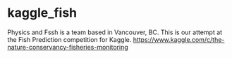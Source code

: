 # kaggle_fish
Physics and Fssh is a team based in Vancouver, BC. This is our attempt at the Fish Prediction competition for Kaggle. https://www.kaggle.com/c/the-nature-conservancy-fisheries-monitoring
